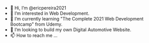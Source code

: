- 👋 Hi, I’m @ericpereira2021
- 👀 I’m interested in Web Development.
- 🌱 I’m currently learning "The Complete 2021 Web Development Bootcamp" from Udemy.
- 💞️ I’m looking to build my own Digital Automotive Website.
- 📫 How to reach me ...

<!---
ericpereira2021/ericpereira2021 is a ✨ special ✨ repository because its `README.md` (this file) appears on your GitHub profile.
You can click the Preview link to take a look at your changes.
--->
